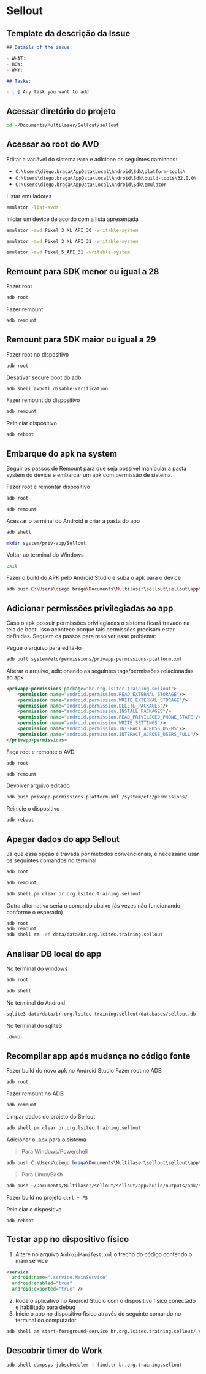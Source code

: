 # Sellout

## Template da descrição da Issue

```markdown
## Details of the issue:

- WHAT:
- HOW:
- WHY:

## Tasks:

- [ ] Any task you want to add
```

## Acessar diretório do projeto

```bash
cd ~/Documents/Multilaser/Sellout/sellout
```

## Acessar ao root do AVD

Editar a variável do sistema `Path` e adicione os seguintes caminhos:
- `C:\Users\diego.braga\AppData\Local\Android\Sdk\platform-tools\`
- `C:\Users\diego.braga\AppData\Local\Android\Sdk\build-tools\32.0.0\`
- `C:\Users\diego.braga\AppData\Local\Android\Sdk\emulator`

Listar emuladores

```bash
emulator -list-avds
```

Iniciar um device de acordo com a lista apresentada

```bash
emulator -avd Pixel_3_XL_API_30 -writable-system
```

```bash
emulator -avd Pixel_3_XL_API_31 -writable-system
```

```bash
emulator -avd Pixel_5_API_31 -writable-system
```

## Remount para SDK menor ou igual a 28

Fazer root

```bash
adb root
```

Fazer remount

```bash
adb remount
```

## Remount para SDK maior ou igual a 29

Fazer root no dispositivo

```bash
adb root
```

Desativar secure boot do adb

```bash
adb shell avbctl disable-verification
```

Fazer remount do dispositivo

```bash
adb remount
```

Reiniciar dispositivo

```bash
adb reboot
```

## Embarque do apk na system

Seguir os passos de Remount para que seja possível manipular a pasta system do device e embarcar um apk com permissão de sistema.

Fazer root e remontar dispositivo

```bash
adb root
```

```bash
adb remount
```

Acessar o terminal do Android e criar a pasta do app

```bash
adb shell
```

```bash
mkdir system/priv-app/Sellout
``` 

Voltar ao terminal do Windows

```bash
exit
```

Fazer o build do APK pelo Android Studio e suba o apk para o device

```bash
adb push C:\Users\diego.braga\Documents\Multilaser\sellout\sellout\app\build\outputs\apk\debug\app-debug.apk system/priv-app/Sellout
```

## Adicionar permissões privilegiadas ao app

Caso o apk possuir permissões privilegiadas o sistema ficará travado na tela de boot. Isso acontece porque tais permissões precisam estar definidas. Seguem os passos para resolver esse problema:

Pegue o arquivo para editá-lo

```bash
adb pull system/etc/permissions/privapp-permissions-platform.xml
```
    
Alterar o arquivo, adicionando as seguintes tags/permissões relacionadas ao apk

```xml
<privapp-permissions package="br.org.lsitec.training.sellout">
	<permission name="android.permission.READ_EXTERNAL_STORAGE"/>
	<permission name="android.permission.WRITE_EXTERNAL_STORAGE"/>
	<permission name="android.permission.DELETE_PACKAGES"/>
	<permission name="android.permission.INSTALL_PACKAGES"/>
	<permission name="android.permission.READ_PRIVILEGED_PHONE_STATE"/>
	<permission name="android.permission.WRITE_SETTINGS"/>
	<permission name="android.permission.INTERACT_ACROSS_USERS"/>
	<permission name="android.permission.INTERACT_ACROSS_USERS_FULL"/>
</privapp-permissions>
```

Faça root e remonte o AVD

```bash
adb root
```

```bash
adb remount
```
    
Devolver arquivo editado

```bash
adb push privapp-permissions-platform.xml /system/etc/permissions/
```

Reinicie o dispositivo
    
```bash
adb reboot
```

## Apagar dados do app Sellout

Já que essa opção é travada por métodos convencionais, é necessário usar os seguintes comandos no terminal

```bash
adb root
```

```bash
adb remount
```

```bash
adb shell pm clear br.org.lsitec.training.sellout
```

Outra alternativa seria o comando abaixo (às vezes não funcionando conforme o esperado)

```bash
adb root
adb remount
adb shell rm -rf data/data/br.org.lsitec.training.sellout
```

## Analisar DB local do app

No terminal do windows

```bash
adb root
```

```bash
adb shell
```

No terminal do Android

```bash
sqlite3 data/data/br.org.lsitec.training.sellout/databases/sellout.db
```

No terminal do sqlite3

```bash
.dump
```

## Recompilar app após mudança no código fonte

Fazer build do novo apk no Android Studio
Fazer root no ADB

```bash
adb root
```

Fazer remount no ADB

```bash
adb remount
```

Limpar dados do projeto do Sellout

```bash
adb shell pm clear br.org.lsitec.training.sellout
```

Adicionar o .apk para o sistema

> Para Windows/Powershell

```powershell
adb push C:\Users\diego.braga\Documents\Multilaser\sellout\sellout\app\build\outputs\apk\debug\app-debug.apk system/priv-app/Sellout
```

> Para Linux/Bash

```bash
adb push ~/Documents/Multilaser/sellout/sellout/app/build/outputs/apk/debug/app-debug.apk system/priv-app/Sellout
```

Fazer build no projeto `ctrl + F5`

Reiniciar o dispositivo

```
adb reboot
```

## Testar app no dispositivo físico

1. Altere no arquivo `AndroidManifest.xml` o trecho do código contendo o main service

```xml
<service  
  android:name=".service.MainService"  
  android:enabled="true"  
  android:exported="true" />
```

2. Rode o aplicativo no Android Studio com o dispositivo físico conectado e habilitado para debug
3. Inicie o app no dispositivo físico através do seguinte comando no terminal do computador

```bash
adb shell am start-foreground-service br.org.lsitec.training.sellout/.service.MainService
```

## Descobrir timer do Work

```bash
adb shell dumpsys jobscheduler | findstr br.org.training.sellout
```
<!--stackedit_data:
eyJwcm9wZXJ0aWVzIjoiZXh0ZW5zaW9uczpcbiAgcHJlc2V0Oi
BnZm1cbiIsImhpc3RvcnkiOlsxMzI4MjQ0MzE4LC00MTI3MzYw
NzksOTA5MjI4MjMsLTEzNjA0NzEyODMsNTg5Mzk2NTA1LDEwOD
E0ODYxMDcsMTU0NTE3ODYyNiwtMTM2NTAwMzgwMSwxMTc4ODI4
NzM4LC03ODgxOTk3NTddfQ==
-->